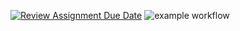 [![Review Assignment Due Date](https://classroom.github.com/assets/deadline-readme-button-24ddc0f5d75046c5622901739e7c5dd533143b0c8e959d652212380cedb1ea36.svg)](https://classroom.github.com/a/BEwf2YmX)
![example workflow](https://github.com/cpit252/lab-3-TareqB1/actions/workflows/classroom.yml/badge.svg)